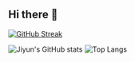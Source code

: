 ## Hi there 👋

<!--
**jiyunwoo02/jiyunwoo02** is a ✨ _special_ ✨ repository because its `README.md` (this file) appears on your GitHub profile.

Here are some ideas to get you started:

- 🔭 I’m currently working on ...
- 🌱 I’m currently learning ...
- 👯 I’m looking to collaborate on ...
- 🤔 I’m looking for help with ...
- 💬 Ask me about ...
- 📫 How to reach me: ...
- 😄 Pronouns: ...
- ⚡ Fun fact: ...
-->
[![GitHub Streak](https://streak-stats.demolab.com?user=jiyunwoo02)](https://git.io/streak-stats)

![Jiyun's GitHub stats](https://github-readme-stats.vercel.app/api?username=jiyunwoo02&show_icons=true&theme=graywhite)
![Top Langs](https://github-readme-stats.vercel.app/api/top-langs/?username=jiyunwoo02&layout=compact)
